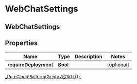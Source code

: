 # WebChatSettings

## WebChatSettings

## Properties

|Name | Type | Description | Notes|
|------------ | ------------- | ------------- | -------------|
| **requireDeployment** | **Bool** |  | [optional] |



_PureCloudPlatformClientV2@151.0.0_
